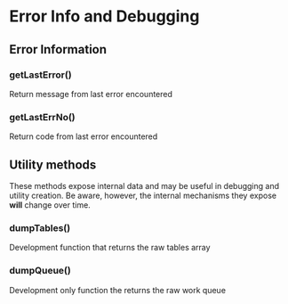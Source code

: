 # Error Info and Debugging

## Error Information

### getLastError\(\)

Return message from last error encountered

### getLastErrNo\(\)

Return code from last error encountered

## Utility methods

These methods expose internal data and may be useful in debugging and utility creation. Be aware, however, the internal mechanisms they expose **will** change over time.

### dumpTables\(\)

Development function that returns the raw tables array

### dumpQueue\(\)

Development only function the returns the raw work queue

